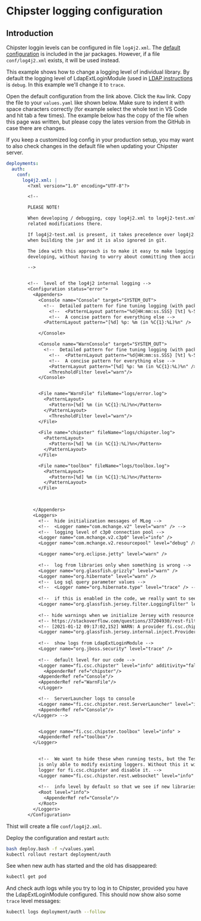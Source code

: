 # Chipster logging configuration
## Introduction

Chipster loggin levels can be configured in file `log4j2.xml`. The [default configuration](https://github.com/chipster/chipster-web-server/blob/master/src/main/resources/log4j2.xml) is included in the jar packages. However, if a file `conf/log4j2.xml` exists, it will be used instead. 

This example shows how to change a logging level of individual library. By default the logging level of LdapExtLoginModule (used in [LDAP instructions](ldap.md) is `debug`. In this example we'll change it to `trace`. 

Open the default configuration from the link above. Click the `Raw` link. Copy the file to your `values.yaml` like shown below. Make sure to indent it with space characters correctly (for example select the whole text in VS Code and hit tab a few times). The example below has the copy of the file when this page was written, but please copy the lates version from the GitHub in case there are changes. 

If you keep a customized log config in your production setup, you may want to also check changes in the default file when updating your Chipster server.

```yaml
deployments:
  auth:
    conf:
      log4j2.xml: |
        <?xml version="1.0" encoding="UTF-8"?>

        <!-- 

        PLEASE NOTE!

        When developing / debugging, copy log4j2.xml to log4j2-test.xml and make development / debugging
        related modifications there.

        If log4j2-test.xml is present, it takes precedence over log4j2.xml. Log4j2-test.xml is excluded 
        when building the jar and it is also ignored in git.

        The idea with this approach is to make it easy to make logging config changes when debugging or
        developing, without having to worry about committing them accidentally. 

        -->


        <!--  level of the log4j2 internal logging -->
        <Configuration status="error">
          <Appenders>
            <Console name="Console" target="SYSTEM_OUT">
              <!--  Detailed pattern for fine tuning logging (with packages and log levels) -->
                <!--  <PatternLayout pattern="%d{HH:mm:ss.SSS} [%t] %-5level %logger{36} - %msg%n"/>  -->
                <!--  A concise pattern for everything else -->
              <PatternLayout pattern="[%d] %p: %m (in %C{1}:%L)%n" />

            </Console>

            <Console name="WarnConsole" target="SYSTEM_OUT">
              <!--  Detailed pattern for fine tuning logging (with packages and log levels) -->
                <!--  <PatternLayout pattern="%d{HH:mm:ss.SSS} [%t] %-5level %logger{36} - %msg%n"/>  -->
                <!--  A concise pattern for everything else -->
                <PatternLayout pattern="[%d] %p: %m (in %C{1}:%L)%n" />
                <ThresholdFilter level="warn"/>
            </Console>


            <File name="WarnFile" fileName="logs/error.log">
              <PatternLayout>
                <Pattern>[%d] %m (in %C{1}:%L)%n</Pattern>
              </PatternLayout>
                <ThresholdFilter level="warn"/>
            </File>
          
            <File name="chipster" fileName="logs/chipster.log">
              <PatternLayout>
                <Pattern>[%d] %m (in %C{1}:%L)%n</Pattern>
              </PatternLayout>
            </File>

            <File name="toolbox" fileName="logs/toolbox.log">
              <PatternLayout>
                <Pattern>[%d] %m (in %C{1}:%L)%n</Pattern>
              </PatternLayout>
            </File>


          
          </Appenders>
          <Loggers>
            <!--  hide initialization messages of MLog -->
            <!--  <Logger name="com.mchange.v2" level="warn" /> -->
            <!--  logging level of c3p0 connection pool -->
            <Logger name="com.mchange.v2.c3p0" level="info" />
            <Logger name="com.mchange.v2.resourcepool" level="debug" />

            <Logger name="org.eclipse.jetty" level="warn" />
            
            <!--  log from libraries only when something is wrong -->
            <Logger name="org.glassfish.grizzly" level="warn" />
            <Logger name="org.hibernate" level="warn" />
            <!--  Log sql query parameter values -->
            <!--  <Logger name="org.hibernate.type" level="trace" /> -->
            
            <!--  if this is enabled in the code, we really want to see it's logs -->
            <Logger name="org.glassfish.jersey.filter.LoggingFilter" level="info" />
            
            <!-- hide warnings when we initialize Jersey with resource instances instead of classes -->
            <!-- https://stackoverflow.com/questions/37204930/rest-filter-registered-in-server-runtime-does-not-implement-any-provider-inter -->
            <!-- [2021-01-12 09:17:02,152] WARN: A provider fi.csc.chipster.backup.BackupAdminResource registered in SERVER runtime does not implement any provider interfaces applicable in the SERVER runtime. Due to constraint configuration problems the provider fi.csc.chipster.backup.BackupAdminResource will be ignored.  (in Providers:497) -->    
            <Logger name="org.glassfish.jersey.internal.inject.Providers" level="error" />
            
            <!--  show logs from LdapExtLoginModule -->
            <Logger name="org.jboss.security" level="trace" />
            
            <!--  default level for our code -->
            <Logger name="fi.csc.chipster" level="info" additivity="false">
              <AppenderRef ref="chipster"/>
            <AppenderRef ref="Console"/>
            <AppenderRef ref="WarnFile"/>
            </Logger>

            <!--  ServerLauncher logs to console 
            <Logger name="fi.csc.chipster.rest.ServerLauncher" level="info" >
            <AppenderRef ref="Console"/>
          </Logger>	-->


            <Logger name="fi.csc.chipster.toolbox" level="info" >
            <AppenderRef ref="toolbox"/>
          </Logger>	

                
            <!--  We want to hide these when running tests, but the TestServerLauncher 
            is only able to modify existing loggers. Without this it will get the 
            logger for fi.csc.chipster and disable it. -->
            <Logger name="fi.csc.chipster.rest.websocket" level="info" />
            
            <!--  info level by default so that we see if new libraries have anything interesting to say. Set a higher level for noisy libraries above. -->
            <Root level="info">
              <AppenderRef ref="Console"/>
            </Root>
          </Loggers>
        </Configuration>
```

Thist will create a file `conf/log4j2.xml`.

Deploy the configuration and restart `auth`:

```bash
bash deploy.bash -f ~/values.yaml
kubectl rollout restart deployment/auth
```

See when new auth has started and the old has disappeared:

```bash
kubectl get pod
```

And check auth logs while you try to log in to Chipster, provided you have the LdapExtLoginModule configured. This should now show also some `trace` level messages:

```bash
kubectl logs deployment/auth --follow
```
